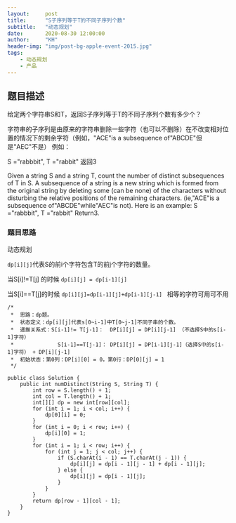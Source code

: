```yaml
---
layout:     post
title:      "S子序列等于T的不同子序列个数"
subtitle:   "动态规划"
date:       2020-08-30 12:00:00
author:     "KH"
header-img: "img/post-bg-apple-event-2015.jpg"
tags:
    - 动态规划
    - 产品
---
```


> 

## 题目描述

给定两个字符串S和T，返回S子序列等于T的不同子序列个数有多少个？

字符串的子序列是由原来的字符串删除一些字符（也可以不删除）在不改变相对位置的情况下的剩余字符（例如，"ACE"is a subsequence of"ABCDE"但是"AEC"不是）
例如：

S ="rabbbit", T ="rabbit"
返回3

Given a string S and a string T, count the number of distinct subsequences of T in S.
A subsequence of a string is a new string which is formed from the original string by deleting some (can be none) of the characters without disturbing the relative positions of the remaining characters. (ie,"ACE"is a subsequence of"ABCDE"while"AEC"is not).
Here is an example:
S ="rabbbit", T ="rabbit"
Return3.

### 题目思路

动态规划

`dp[i][j]`代表S的前i个字符包含T的前j个字符的数量。

当S[i]!=T[j] 的时候 `dp[i][j] = dp[i-1][j]`

当S[i]==T[j]的时候 `dp[i][j]=dp[i-1][j]+dp[i-1][j-1] ` 相等的字符可用可不用

```vim
/*
 *  思路：dp题。
 *  状态定义：dp[i][j]代表s[0~i-1]中T[0~j-1]不同子串的个数。
 *  递推关系式：S[i-1]!= T[j-1]：  DP[i][j] = DP[i][j-1] （不选择S中的s[i-1]字符）
 *              S[i-1]==T[j-1]： DP[i][j] = DP[i-1][j-1]（选择S中的s[i-1]字符） + DP[i][j-1]
 *  初始状态：第0列：DP[i][0] = 0，第0行：DP[0][j] = 1
 */
 
public class Solution {
    public int numDistinct(String S, String T) {
        int row = S.length() + 1;
        int col = T.length() + 1;
        int[][] dp = new int[row][col];
        for (int i = 1; i < col; i++) {
            dp[0][i] = 0;
        }
        for (int i = 0; i < row; i++) {
            dp[i][0] = 1;
        }
        for (int i = 1; i < row; i++) {
            for (int j = 1; j < col; j++) {
                if (S.charAt(i - 1) == T.charAt(j - 1)) {
                    dp[i][j] = dp[i - 1][j - 1] + dp[i - 1][j];
                } else {
                    dp[i][j] = dp[i - 1][j];
                }
            }
        }
        return dp[row - 1][col - 1];
    }
}
```





